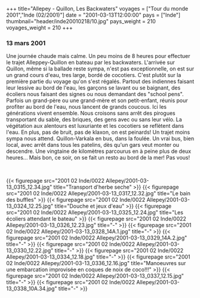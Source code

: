 +++
title="Allepey - Quillon, Les Backwaters"
voyages = ["Tour du monde 2001","Inde (02/2001)"]
date = "2001-03-13T12:00:00"
pays = ["Inde"]
thumbnail="header/inde20010218/10.jpg"
pays_weight = 210
voyages_weight = 210
+++
### 13 mars 2001

Une journée chaude mais calme. Un peu moins de 8 heures pour effectuer le trajet 
Alleppey-Quillon en bateau par les backwaters. L'arrivée sur Quillon, même si 
la ballade reste sympa, n'est pas exceptionnelle, on est sur un grand cours 
d'eau, tres large, bordé de cocotiers. C'est plutôt sur la première partie du 
voyage qu'on s'est régalés. Partout des indiennes faisant leur lessive au bord 
de l'eau, les garçons se lavant ou se baignant, des écoliers nous faisant des 
signes ou nous demandant des "school pens". Parfois un grand-père ou une grand-mère 
et son petit-enfant, réunis pour profiter au bord de l'eau, nous lancent de 
grands coucous. Ici les générations vivent ensemble. Nous croisons sans arrêt 
des pirogues transportant du sable, des briques, des gens avec ou sans leur 
vélo. La végétation aux alentours est luxuriante et les cocotiers se reflètent 
dans l'eau. En plus, pas de bruit, pas de klaxon, on est peinards! Un trajet 
moins sympa nous attend. Quillon-Varkala en bus, dans la foulée. Un vrai bus, 
bien local, avec arrêt dans tous les patelins, dès qu'un gars veut monter ou 
descendre. Une vingtaine de kilomètres parcourus en à peine plus de deux heures... 
Mais bon, ce soir, on se fait un resto au bord de la mer! Pas vous!

&nbsp;


<div id="TOTO">{{< figurepage src="2001 02 Inde/0022 Allepey/2001-03-13_0315_12.34.jpg" title="Transport d'herbe seche"  >}}
{{< figurepage src="2001 02 Inde/0022 Allepey/2001-03-13_0317_12.32.jpg" title="Le bain des buffles"  >}}
{{< figurepage src="2001 02 Inde/0022 Allepey/2001-03-13_0324_12.25.jpg" title="Douche et jeux d'eau"  >}}
{{< figurepage src="2001 02 Inde/0022 Allepey/2001-03-13_0325_12.24.jpg" title="Les écoliers attendant le bateau"  >}}
{{< figurepage src="2001 02 Inde/0022 Allepey/2001-03-13_0326_12.23.jpg" title="-"  >}}
{{< figurepage src="2001 02 Inde/0022 Allepey/2001-03-13_0328_14A.1.jpg" title="-"  >}}
{{< figurepage src="2001 02 Inde/0022 Allepey/2001-03-13_0329_14A.2.jpg" title="-"  >}}
{{< figurepage src="2001 02 Inde/0022 Allepey/2001-03-13_0330_12.22.jpg" title="-"  >}}
{{< figurepage src="2001 02 Inde/0022 Allepey/2001-03-13_0334_12.18.jpg" title="-"  >}}
{{< figurepage src="2001 02 Inde/0022 Allepey/2001-03-13_0336_12.16.jpg" title="Manoeuvres sur une embarcation improvisée en coques de noix de coco!!!"  >}}
{{< figurepage src="2001 02 Inde/0022 Allepey/2001-03-13_0337_12.15.jpg" title="-"  >}}
{{< figurepage src="2001 02 Inde/0022 Allepey/2001-03-13_0338_10A.34.jpg" title="-"  >}}
</DIV>

